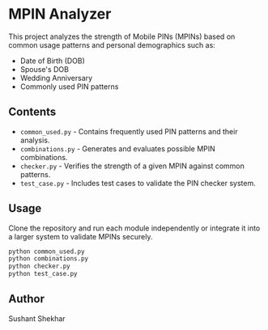 # MPIN Analyzer

This project analyzes the strength of Mobile PINs (MPINs) based on common usage patterns and personal demographics such as:

- Date of Birth (DOB)
- Spouse's DOB
- Wedding Anniversary
- Commonly used PIN patterns

## Contents

- `common_used.py` - Contains frequently used PIN patterns and their analysis.
- `combinations.py` - Generates and evaluates possible MPIN combinations.
- `checker.py` - Verifies the strength of a given MPIN against common patterns.
- `test_case.py` - Includes test cases to validate the PIN checker system.

## Usage

Clone the repository and run each module independently or integrate it into a larger system to validate MPINs securely.

```bash
python common_used.py
python combinations.py
python checker.py
python test_case.py
```

## Author

Sushant Shekhar
